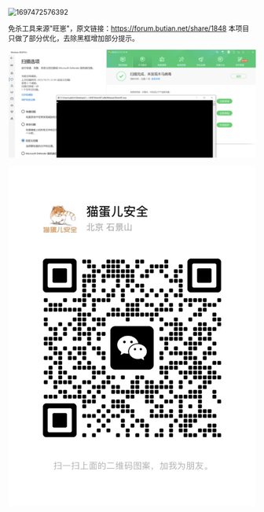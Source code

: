 ![1697472576392](image/README/1697472576392.png)

免杀工具来源"旺崽"，原文链接：https://forum.butian.net/share/1848
本项目只做了部分优化，去除黑框增加部分提示。

![1697471775027](image/README/1697471775027.png)

![1697472591800](image/README/1697472591800.png)
